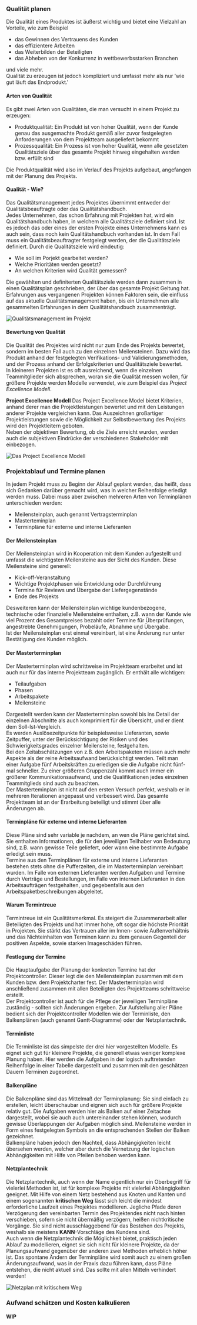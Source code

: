 ﻿### Qualität planen

Die Qualität eines Produktes ist äußerst wichtig und bietet eine Vielzahl an Vorteile, wie zum Beispiel
- das Gewinnen des Vertrauens des Kunden
- das effizientere Arbeiten
- das Weiterbilden der Beteiligten
- das Abheben von der Konkurrenz in wettbewerbsstarken Branchen

und viele mehr.  
Qualität zu erzeugen ist jedoch kompliziert und umfasst mehr als nur 'wie gut läuft das Endprodukt.'


#### Arten von Qualität

Es gibt zwei Arten von Qualitäten, die man versucht in einem Projekt zu erzeugen:
- Produktqualität: Ein Produkt ist von hoher Qualität, wenn der Kunde genau das ausgemachte Produkt gemäß aller zuvor festgelegten Anforderungen von dem Projektteam ausgeliefert bekommt
- Prozessqualität: Ein Prozess ist von hoher Qualität, wenn alle gesetzten Qualitätsziele über das gesamte Projekt hinweg eingehalten werden bzw. erfüllt sind

Die Produktqualität wird also im Verlauf des Projekts aufgebaut, angefangen mit der Planung des Projekts.

#### Qualität - Wie?
Das Qualitätsmanagement jedes Projektes übernimmt entweder der Qualitätsbeauftragte oder das Qualitätshandbuch.  
Jedes Unternehmen, das schon Erfahrung mit Projekten hat, wird ein Qualitätshandbuch haben, in welchem alle Qualitätsziele definiert sind. Ist es jedoch das oder eines der ersten Projekte eines Unternehmens kann es auch sein, dass noch kein Qualitätshandbuch vorhanden ist. In dem Fall muss ein Qualitätsbeauftragter festgelegt werden, der die Qualitätsziele definiert.
Durch die Qualitätsziele wird eindeutig:
- Wie soll im Porjekt gearbeitet werden?
- Welche Prioritäten werden gesetzt?
- An welchen Kriterien wird Qualität gemessen?

Die gewählten und definiterten Qualitätsziele werden dann zusammen in einen Qualitätsplan geschrieben, der über das gesamte Projekt Geltung hat.  
Erfahrungen aus vergangenen Projekten können Faktoren sein, die einfluss auf das aktuelle Qualitätsmanagement haben, bis ein Unternehmen alle gesammelten Erfahrungen in dem Qualitätshandbuch zusammenträgt.

![Qualitätsmanagement im Projekt](Bilder/HannesRueffer/QualitaetsmanagementProjekt.png)


#### Bewertung von Qualität
Die Qualität des Projektes wird nicht nur zum Ende des Projekts bewertet, sondern im besten Fall auch zu den einzelnen Meilensteinen. Dazu wird das Produkt anhand der festgelegten Verifikations- und Validierungsmethoden, und der Prozess anhand der Erfolgskriterien und Qualitätsziele bewertet.  
In kleineren Projekten ist es oft ausreichend, wenn die einzelnen Teammitglieder sich absprechen, woran sie die Qualität messen wollen, für größere Projekte werden Modelle verwendet, wie zum Beispiel das *Project Excellence Modell*.

**Project Excellence Modell**
Das Project Excellence Model bietet Kriterien, anhand derer man die Projektleistungen bewertet und mit den Leistungen anderer Projekte vergleichen kann. Das Auszeichnen großartiger Projektleistungen sowie die Möglichkeit zur Selbstbewertung des Projekts wird den Projektleitern geboten.  
Neben der objektiven Bewertung, ob die Ziele erreicht wurden, werden auch die subjektiven Eindrücke der verschiedenen Stakeholder mit einbezogen.

![Das Project Excellence Modell](Bilder/HannesRueffer/ProjectExcellenceModell.png)


### Projektablauf und Termine planen

In jedem Projekt muss zu Beginn der Ablauf geplant werden, das heißt, dass sich Gedanken darüber gemacht wird, was in welcher Reihenfolge erledigt werden muss. Dabei muss aber zwischen mehreren Arten von Terminplänen unterschieden werden:
- Meilensteinplan, auch genannt Vertragsterminplan
- Masterteminplan
- Terminpläne für externe und interne Lieferanten

#### Der Meilensteinplan
Der Meilensteinplan wird in Kooperation mit dem Kunden aufgestellt und umfasst die wichtigsten Meilensteine aus der Sicht des Kunden. Diese Meilensteine sind generell:
- Kick-off-Veranstaltung
- Wichtige Projektphasen wie Entwicklung oder Durchführung
- Termine für Reviews und Übergabe der Liefergegenstände
- Ende des Projekts

Desweiteren kann der Meilensteinplan wichtige kundenbezogene, technische oder finanzielle Meilensteine enthalten, z.B. wann der Kunde wie viel Prozent des Gesamtpreises bezahlt oder Termine für Überprüfungen, angestrebte Genehmigungen, Probeläufe, Abnahme und Übergabe.  
Ist der Meilensteinplan erst einmal vereinbart, ist eine Änderung nur unter Bestätigung des Kunden möglich.

#### Der Masterterminplan

Der Masterterminplan wird schrittweise im Projektteam erarbeitet und ist auch nur für das interne Projektteam zugänglich. Er enthält alle wichtigen:
- Teilaufgaben
- Phasen
- Arbeitspakete
- Meilensteine

Dargestellt werden kann der Masterterminplan sowohl bis ins Detail der einzelnen Abschnitte als auch komprimiert für die Übersicht, und er dient dem Soll-Ist-Vergleich.  
Es werden Auslösezeitpunkte für beispielsweise Lieferanten, sowie Zeitpuffer, unter der Berücksichtigung der Risiken und des Schwierigkeitsgrades einzelner Meilensteine, festgehalten.  
Bei den Zeitabschätzungen von z.B. den Arbeitspaketen müssen auch mehr Aspekte als der reine Arbeitsaufwand berücksichtigt werden. Teilt man einer Aufgabe fünf Arbeitskräften zu erledigen sie die Aufgabe nicht fünf-mal schneller. Zu einer größeren Gruppenzahl kommt auch immer ein größerer Kommunikationsaufwand, und die Qualifikationen jedes einzelnen Teammitglieds sind auch zu beachten.  
Der Masterteminplan ist nicht auf den ersten Versuch perfekt, weshalb er in mehreren Iterationen angepasst und verbessert wird. Das gesamte Projektteam ist an der Erarbeitung beteiligt und stimmt über alle Änderungen ab.

#### Terminpläne für externe und interne Lieferanten

Diese Pläne sind sehr variable je nachdem, an wen die Pläne gerichtet sind. Sie enthalten Informationen, die für den jeweiligen Teilhaber von Bedeutung sind, z.B. wann gewisse Teile geliefert, oder wann eine bestimmte Aufgabe erledigt sein muss.  
Termine aus den Terminplänen für externe und interne Lieferanten bestehen stets ohne die Pufferzeiten, die im Masterterminplan vereinbart wurden. Im Falle von externen Lieferanten werden Aufgaben und Termine durch Verträge und Bestellungen, im Falle von internen Lieferanten in den Arbeitsaufträgen festgehalten, und gegebenfalls aus den Arbeitspaketbeschreibungen abgeleitet.

#### Warum Termintreue

Termintreue ist ein Qualitätsmerkmal. Es steigert die Zusammenarbeit aller Beteiligten des Projekts und hat immer hohe, oft sogar die höchste Priorität in Projekten. Sie stärkt das Vertrauen aller im Innen- sowie Außenverhältnis und das Nichteinhalten von Terminen kann zu dem genauen Gegenteil der positiven Aspekte, sowie starken Imageschäden führen.

#### Festlegung der Termine

Die Hauptaufgabe der Planung der konkreten Termine hat der Projektcontroller. Dieser legt die den Meilensteinplan zusammen mit dem Kunden bzw. dem Projektcharter fest. Der Masterterminplan wird anschließend zusammen mit allen Beteiligten des Projektteams schrittweise erstellt.  
Der Projektcontroller ist auch für die Pflege der jeweiligen Terminpläne zuständig - sollten sich Änderungen ergeben. Zur Aufstellung aller Pläne bedient sich der Projektcontroller Modellen wie der Terminliste, den Balkenplänen (auch genannt Gantt-Diagramme) oder der Netzplantechnik.

#### Terminliste

Die Terminliste ist das simpelste der drei hier vorgestellten Modelle. Es eignet sich gut für kleinere Projekte, die generell etwas weniger komplexe Planung haben. Hier werden die Aufgaben in der logisch auftretenden Reihenfolge in einer Tabelle dargestellt und zusammen mit den geschätzen Dauern Terminen zugeordnet.

#### Balkenpläne

Die Balkenpläne sind das Mittelmaß der Terminplanung: Sie sind einfach zu erstellen, leicht überschaubar und eignen sich auch für größere Projekte relativ gut. Die Aufgaben werden hier als Balken auf einer Zeitachse dargestellt, wobei sie auch auch untereinander stehen können, wodurch gewisse Überlappungen der Aufgaben möglich sind. Meilensteine werden in Form eines festgelegten Symbols an die entsprechenden Stellen der Balken gezeichnet.  
Balkenpläne haben jedoch den Nachteil, dass Abhängigkeiten leicht übersehen werden, welcher aber durch die Vernetzung der logischen Abhängigkeiten mit Hilfe von Pfeilen behoben werden kann.

#### Netzplantechnik

Die Netzplantechnik, auch wenn der Name eigentlich nur ein Oberbegriff für vielerlei Methoden ist, ist für komplexe Projekte mit vielerlei Abhängigkeiten geeignet. Mit Hilfe von einem Netz bestehend aus Knoten und Kanten und einem sogenannten **kritischen Weg** lässt sich leicht die mindest erforderliche Laufzeit eines Projektes modellieren. Jegliche Pfade deren Verzögerung den vereinbarten Termin des Projektendes nicht nach hinten verschieben, sofern sie nicht übermäßig verzögern, heißen nichtkritische Vorgänge. Sie sind nicht ausschlaggebend für das Bestehen des Projekts, weshalb sie meistens **KANN**-Vorschläge des Kundens sind.  
Auch wenn die Netzplantechnik die Möglichkeit bietet, praktisch jeden Ablauf zu modellieren, eignet sie sich nicht für kleinere Projekte, da der Planungsaufwand gegenüber der anderen zwei Methoden erheblich höher ist. Das spontane Ändern der Terminpläne wird somit auch zu einem großen Änderungsaufwand, was in der Praxis dazu führen kann, dass Pläne entstehen, die nicht aktuell sind. Das sollte mit allen Mitteln verhindert werden!

![Netzplan mit kritischem Weg](Bilder/HannesRueffer/Netzplantechnik.png)

### Aufwand schätzen und Kosten kalkulieren

#### WIP